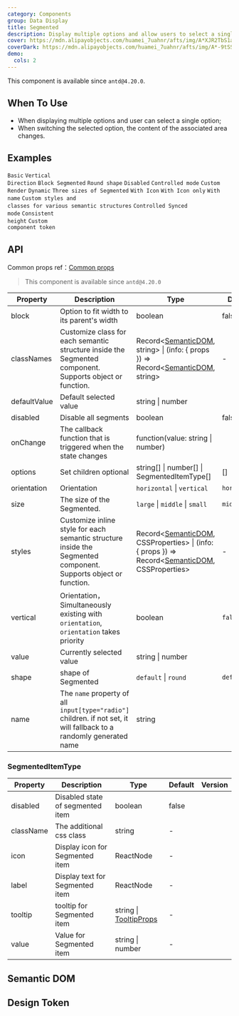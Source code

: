 ```yaml
---
category: Components
group: Data Display
title: Segmented
description: Display multiple options and allow users to select a single option.
cover: https://mdn.alipayobjects.com/huamei_7uahnr/afts/img/A*XJR2TbS1aaQAAAAAAAAAAAAADrJ8AQ/original
coverDark: https://mdn.alipayobjects.com/huamei_7uahnr/afts/img/A*-9tSSoO_MkIAAAAAAAAAAAAADrJ8AQ/original
demo:
  cols: 2
---
```


This component is available since `antd@4.20.0`.

## When To Use

- When displaying multiple options and user can select a single option;
- When switching the selected option, the content of the associated area changes.

## Examples

<!-- prettier-ignore -->
<code src="./demo/basic.tsx">Basic</code>
<code src="./demo/vertical.tsx" version="5.21.0">Vertical Direction</code>
<code src="./demo/block.tsx">Block Segmented</code>
<code src="./demo/shape.tsx" version="5.24.0">Round shape</code>
<code src="./demo/disabled.tsx">Disabled</code>
<code src="./demo/controlled.tsx">Controlled mode</code>
<code src="./demo/custom.tsx">Custom Render</code>
<code src="./demo/dynamic.tsx">Dynamic</code>
<code src="./demo/size.tsx">Three sizes of Segmented</code>
<code src="./demo/with-icon.tsx">With Icon</code>
<code src="./demo/icon-only.tsx">With Icon only</code>
<code src="./demo/with-name.tsx" version="5.23.0">With name</code>
<code src="./demo/style-class.tsx" version="6.0.0">Custom styles and classes for various semantic structures</code>
<code src="./demo/controlled-two.tsx" debug>Controlled Synced mode</code>
<code src="./demo/size-consistent.tsx" debug>Consistent height</code>
<code src="./demo/componentToken.tsx" debug>Custom component token</code>

## API

Common props ref：[Common props](/docs/react/common-props)

> This component is available since `antd@4.20.0`

| Property | Description | Type | Default | Version |
| --- | --- | --- | --- | --- |
| block | Option to fit width to its parent\'s width | boolean | false |  |
| classNames | Customize class for each semantic structure inside the Segmented component. Supports object or function. | Record<[SemanticDOM](#semantic-dom), string> \| (info: { props }) => Record<[SemanticDOM](#semantic-dom), string> | - |  |
| defaultValue | Default selected value | string \| number |  |  |
| disabled | Disable all segments | boolean | false |  |
| onChange | The callback function that is triggered when the state changes | function(value: string \| number) |  |  |
| options | Set children optional | string\[] \| number\[] \| SegmentedItemType\[] | [] |  |
| orientation | Orientation | `horizontal` \| `vertical` | `horizontal` |  |
| size | The size of the Segmented. | `large` \| `middle` \| `small` | `middle` |  |
| styles | Customize inline style for each semantic structure inside the Segmented component. Supports object or function. | Record<[SemanticDOM](#semantic-dom), CSSProperties> \| (info: { props }) => Record<[SemanticDOM](#semantic-dom), CSSProperties> | - |  |
| vertical | Orientation，Simultaneously existing with `orientation`, `orientation` takes priority | boolean | `false` | 5.21.0 |
| value | Currently selected value | string \| number |  |  |
| shape | shape of Segmented | `default` \| `round` | `default` | 5.24.0 |
| name | The `name` property of all `input[type="radio"]` children. if not set, it will fallback to a randomly generated name | string |  | 5.23.0 |

### SegmentedItemType

| Property | Description | Type | Default | Version |
| --- | --- | --- | --- | --- |
| disabled | Disabled state of segmented item | boolean | false |  |
| className | The additional css class | string | - |  |
| icon | Display icon for Segmented item | ReactNode | - |  |
| label | Display text for Segmented item | ReactNode | - |  |
| tooltip | tooltip for Segmented item | string \| [TooltipProps](../tooltip/index.en-US.md#api) | - |  |
| value | Value for Segmented item | string \| number | - |  |

## Semantic DOM

<code src="./demo/_semantic.tsx" simplify="true"></code>

## Design Token

<ComponentTokenTable component="Segmented"></ComponentTokenTable>
